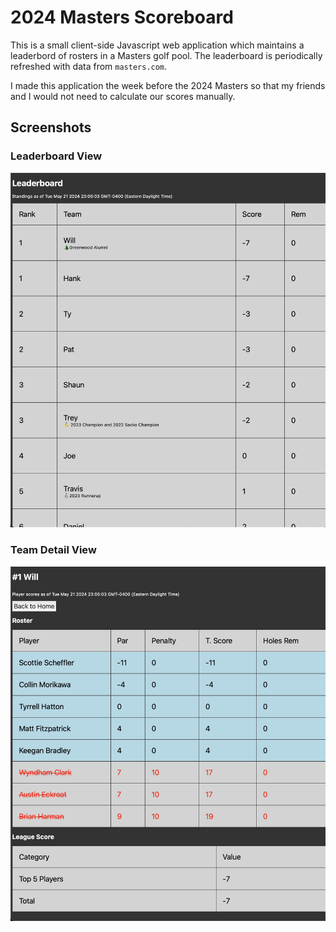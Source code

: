 # 2024 Masters Scoreboard
This is a small client-side Javascript web application which
maintains a leaderbord of rosters in a Masters golf pool. The leaderboard
is periodically refreshed with data from `masters.com`. 

I made this application the week before the 2024 Masters so that my
friends and I would not need to calculate our scores manually.

## Screenshots
### Leaderboard View
![](readme_assets/leaderboard.png)
### Team Detail View
![](readme_assets/team_breakdown.png)




